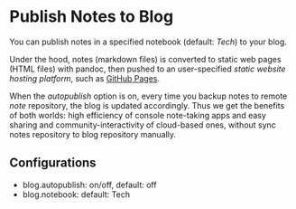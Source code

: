 # Publish Notes to Blog

You can publish notes in a specified notebook (default: *Tech*) to your blog.

Under the hood, notes (markdown files) is converted to static web pages
(HTML files) with pandoc, then pushed to an user-specified
*static website hosting platform*, such as [GitHub Pages](https://pages.github.com/).

When the *autopublish* option is on, every time you backup notes to remote *note*
repository, the blog is updated accordingly.
Thus we get the benefits of both worlds:
high efficiency of console note-taking apps and easy sharing and community-interactivity
of cloud-based ones, without sync notes repository to blog repository manually.

## Configurations

* blog.autopublish: on/off, default: off
* blog.notebook: default: Tech
